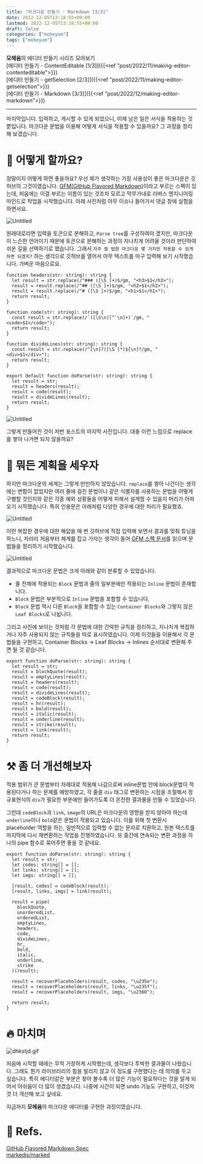 ```yaml
---
title: "마크다운 만들기 - Markdown [3/3]"
date: 2022-12-05T13:18:55+09:00
lastmod: 2022-12-05T13:18:55+09:00
draft: false
categories: ["moheyum"]
tags: ["moheyum"]
---
```


**모헤윰**의 에디터 만들기 시리즈 모아보기  
[에디터 만들기 - ContentEditable [1/3]]({{<ref "post/2022/11/making-editor-contenteditable">}})  
[에디터 만들기 - getSelection [2/3]]({{<ref "post/2022/11/making-editor-getselection">}})  
[에디터 만들기 - Markdown [3/3]]({{<ref "post/2022/12/making-editor-markdown">}})

---

마지막입니다. 입력하고, 게시할 수 있게 되었으니, 이제 남은 일은 서식을 적용하는 것 뿐입니다. 마크다운 문법을 이용해 어떻게 서식을 적용할 수 있을까요? 그 과정을 정리해 보겠습니다.

# 🤷 어떻게 할까요?

정말이지 어떻게 하면 좋을까요? 우선 제가 생각하는 가장 사용성이 좋은 마크다운은 깃허브의 그것이였습니다. [GFM(GitHub Flavored Markdown)](https://github.github.com/gfm/)이라고 부르는 스펙이 있는데, 처음에는 이걸 부르는 이름이 있는 것조차 모르고 막무가내로 리버스 엔지니어링 마인드로 작업을 시작했습니다. 아래 사진처럼 아무 이슈나 들어가서 댓글 창에 실험을 하면서요.

![Untitled](/image/md_editor_3_01.png)

원래대로라면 입력을 토큰으로 분해하고, `Parse tree`를 구성하여야 겠지만, 마크다운이 느슨한 언어이기 때문에 토큰으로 분해하는 과정이 지나치게 어려울 것이라 판단하여 쉬운 길을 선택하기로 했습니다. 그래서 `자주 쓸 법한 마크다운 몇 가지만 적용할 수 있게 하면 되겠지?` 하는 생각으로 깃허브를 열어서 아무 텍스트를 마구 입력해 보기 시작했습니다. 가벼운 마음으로요.

```tsx
function headers(str: string): string {
  let result = str.replace(/^### ([\S ]+)$/gm, "<h3>$1</h3>");
  result = result.replace(/^## ([\S ]+)$/gm, "<h2>$1</h2>");
  result = result.replace(/^# ([\S ]+)$/gm, "<h1>$1</h1>");
  return result;
}

function code(str: string): string {
  const result = str.replace(/`([\S\n][^`\n]+)`/gm, "<code>$1</code>");
  return result;
}

function divideLines(str: string): string {
  const result = str.replace(/^[\n]?([\S ]*)$[\n]?/gm, "<div>$1</div>");
  return result;
}

export default function doParse(str: string): string {
  let result = str;
  result = headers(result);
  result = code(result);
  result = divideLines(result);
  return result;
}
```

![Untitled](/image/md_editor_3_02.png)

그렇게 만들어진 것이 저번 포스트의 마지막 사진입니다. 대충 이런 느낌으로 replace를 쌓아 나가면 되지 않을까요?

# 📝 뭐든 계획을 세우자

하지만 마크다운의 세계는 그렇게 만만하지 않았습니다. `replace`를 쌓아 나간다는 생각에는 변함이 없었지만 여러 줄에 걸친 문법이나 같은 식별자를 사용하는 문법을 어떻게 구별할 것인지와 같은 각종 예외 상황들을 어떻게 피해서 설계할 수 있을지 머리가 아파오기 시작했습니다. 특히 인용문은 아래처럼 다양한 경우에 대한 처리가 필요했죠.

![Untitled](/image/md_editor_3_03.png)

이런 복잡한 경우에 대한 해답을 매 번 깃허브에 직접 입력해 보면서 결과를 맞춰 튜닝을 하느니, 차라리 처음부터 체계를 잡고 가자는 생각이 들어 [GFM 스펙 문서](https://github.github.com/gfm/)를 읽으며 문법들을 정리하기 시작했습니다.

![Untitled](/image/md_editor_3_04.png)

결과적으로 마크다운 문법은 크게 아래와 같이 분류할 수 있었습니다.

- 줄 전체에 적용되는 `Block` 문법과 줄의 일부분에만 적용되는 `Inline` 문법이 존재합니다.
- `Block` 문법은 부분적으로 `Inline` 문법을 포함할 수 있습니다.
- `Block` 문법 역시 다른 `Block`을 포함할 수 있는 `Container Blocks`와 그렇지 않은 `Leaf Blocks`로 나뉩니다.

그리고 사진에 보이는 것처럼 각 문법에 대한 간략한 규칙을 정리하고, 지나치게 복잡하거나 자주 사용되지 않는 규칙들을 따로 표시하였습니다. 이제 이것들을 이용해서 각 문법들을 구현하고, Container Blocks → Leaf Blocks → Inlines 순서대로 변환해 주면 될 것 같습니다.

```tsx
export function doParse(str: string): string {
  let result = str;
  result = blockQuote(result);
  result = emptyLines(result);
  result = headers(result);
  result = code(result);
  result = divideLines(result);
  result = codeBlock(result);
  result = hr(result);
  result = bold(result);
  result = italic(result);
  result = underline(result);
  result = strike(result);
  result = link(result);
  return result;
}
```

# ⚒ 좀 더 개선해보자

적용 범위가 큰 문법부터 차례대로 적용해 나감으로써 inline문법 안에 block문법이 적용된다거나 하는 문제를 예방하였고, 각 줄을 `div` 태그로 변환하는 시점을 조절해서 정규표현식의 `div`가 필요한 부분에만 들어가도록 더 온전한 결과물을 만들 수 있었습니다.

그런데 `codeBlock`과 `link`, `image`의 URL은 마크다운의 영향을 받지 않아야 하는데 `underline`이나 `bold`같은 문법이 적용되고 있습니다. 이를 위해 첫 변환시 placeholder 역할을 하는, 일반적으로 입력할 수 없는 문자로 치환하고, 원본 텍스트를 마지막에 다시 재변환하는 작업을 진행하였습니다. 또 중간에 연속되는 변환 과정을 하나의 pipe 함수로 묶어주면 좋을 것 같네요.

```tsx
export function doParse(str: string): string {
  let result = str;
  let codes: string[] = [];
  let links: string[] = [];
  let imgs: string[] = [];

  [result, codes] = codeBlock(result);
  [result, links, imgs] = link(result);

  result = pipe(
    blockQuote,
    unorderedList,
    orderedList,
    emptyLines,
    headers,
    code,
    divideLines,
    hr,
    bold,
    italic,
    underline,
    strike
  )(result);

  result = recoverPlaceholders(result, codes, "\u235e");
  result = recoverPlaceholders(result, links, "\u235f");
  result = recoverPlaceholders(result, imgs, "\u2360");

  return result;
}
```

# 🔥 마치며

![dhkstjd.gif](/image/md_editor_3_05.gif)

처음에 시작할 때에는 무척 거창하게 시작했는데, 생각보다 투박한 결과물이 나왔습니다. 그래도 뭔가 라이브러리의 힘을 빌리지 않고 이 정도를 구현했다는 데 의의를 두고 싶습니다. 특히 에디터같은 부분은 찾아 볼수록 더 많은 기능이 필요하다는 것을 알게 되어서 아쉬움이 더 많이 생겼습니다. 나중에 시간이 되면 undo 기능도 구현하고, 이것저것 더 개선해 보고 싶네요.

지금까지 **모헤윰**의 마크다운 에디터를 구현한 과정이였습니다.

# 📖 Refs.

[GitHub Flavored Markdown Spec](https://github.github.com/gfm/)  
[markedjs/marked](https://github.com/markedjs/marked/tree/master/src)
